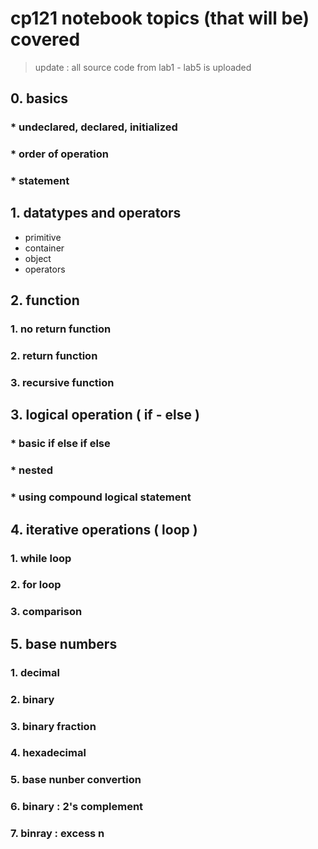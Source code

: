 # cp121 notebook topics (that will be) covered
> update : all source code from lab1 - lab5 is uploaded
## 0. basics
### * undeclared, declared, initialized
### * order of operation
### * statement
## 1. datatypes and operators
* primitive
* container
* object
* operators
## 2. function
### 1. no return function
### 2. return function
### 3. recursive function
## 3. logical operation ( if - else )
### * basic if else if else
### * nested
### * using compound logical statement
## 4. iterative operations ( loop )
### 1. while loop
### 2. for loop
### 3. comparison
## 5. base numbers
### 1. decimal
### 2. binary
### 3. binary fraction
### 4. hexadecimal
### 5. base nunber convertion
### 6. binary : 2's complement
### 7. binray : excess n


